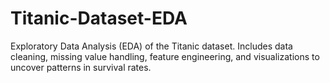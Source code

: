 # Titanic-Dataset-EDA
Exploratory Data Analysis (EDA) of the Titanic dataset. Includes data cleaning, missing value handling, feature engineering, and visualizations to uncover patterns in survival rates.
